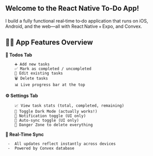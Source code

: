## Welcome to the React Native To‑Do App!
   
I build a fully functional real‑time to‑do application that runs on iOS, Android, and the web—all with React Native + Expo, and Convex.


## 🧑‍🍳 App Features Overview
    
   **📝 Todos Tab**

        ➕ Add new tasks
        ✅ Mark as completed / uncompleted
        📝 Edit existing tasks
        🗑️ Delete tasks
        📊 Live progress bar at the top
        
        
   **⚙️ Settings Tab**

      
        📈 View task stats (total, completed, remaining)
        🌙 Toggle Dark Mode (actually works!)
        🔔 Notification toggle (UI only)
        🔄 Auto-sync toggle (UI only)
        🚨 Danger Zone to delete everything
        
        
   **🔄 Real-Time Sync**

     -  All updates reflect instantly across devices
     -  Powered by Convex database
